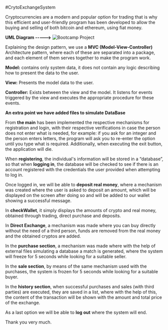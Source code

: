 #CrytoExchangeSystem

Cryptocurrencies are a modern and popular option for trading that is why this efficient and user-friendly program has been developed to allow the buying and selling of both bitcoin and ethereum, using fiat money.

**UML Diagram ----->**  ![Bootcamp Project](https://github.com/user-attachments/assets/b553a0ea-6682-4b87-a5e3-64843486ab2d)


Explaining the design pattern, we use a **MVC (Model-View-Controller)** Architecture pattern, where each of these are separated into a package, and each element of them serves together to make the program work.

**Model:** contains only system data, it does not contain any logic describing how to present the data to the user.

**View:** Presents the model data to the user.

**Controller:** Exists between the view and the model. It listens for events triggered by the view and executes the appropriate procedure for these events.


**An extra point we have added files to simulate DataBase**

From **the main** has been implemented the respective mechanisms for registration and login, with their respective verifications in case the person does not enter what is needed, for example: if you ask for an integer and the person enters letters, the program will ask you to re-enter the option until you type what is required.
Additionally, when executing the exit button, the application will die.

When **registering**, the individual's information will be stored in a “database”, so that when **logging in**, the database will be checked to see if there is an account registered with the credentials the user provided when attempting to log in.

Once logged in, we will be able to **deposit real money**, where a mechanism was created where the user is asked to deposit an amount, which will be displayed on the screen after doing so and will be added to our wallet showing a successful message. 

In **checkWallet**, it simply displays the amounts of crypto and real money, obtained through trading, direct purchase and deposits.

In **Direct Exchange**, a mechanism was made where you can buy directly without the need of a third person, funds are removed from the real money and the obtained cryptos are added.

In the **purchase section**, a mechanism was made where with the help of external files simulating a database a match is generated, where the system will freeze for 5 seconds while looking for a suitable seller.

In the **sale section**, by means of the same mechanism used with the purchases, the system is frozen for 5 seconds while looking for a suitable buyer.

In the **history section**, when successful purchases and sales (with third parties) are executed, they are saved in a list, where with the help of this, the content of the transaction will be shown with the amount and total price of the exchange.

As a last option we will be able to **log out** where the system will end.

Thank you very much.



